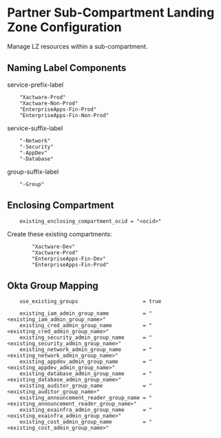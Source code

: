 # Partner Sub-Compartment Landing Zone Configuration

Manage LZ resources within a sub-compartment.

## Naming Label Components

service-prefix-label

        "Xactware-Prod"
        "Xactware-Non-Prod"
        "EnterpriseApps-Fin-Prod"
        "EnterpriseApps-Fin-Non-Prod"

service-suffix-label

        "-Network"
        "-Security"
        "-AppDev"
        "-Database"

group-suffix-label

        "-Group"

## Enclosing Compartment 

        existing_enclosing_compartment_ocid = "<ocid>"

Create these existing compartments:

            "Xactware-Dev"
            "Xactware-Prod"
            "EnterpriseApps-Fin-Dev"
            "EnterpriseApps-Fin-Prod"

## Okta Group Mapping

        use_existing_groups                     = true

        existing_iam_admin_group_name           = "<existing_iam_admin_group_name>"
        existing_cred_admin_group_name          = "<existing_cred_admin_group_name>"
        existing_security_admin_group_name      = "<existing_security_admin_group_name>"
        existing_network_admin_group_name       = "<existing_network_admin_group_name>"
        existing_appdev_admin_group_name        = "<existing_appdev_admin_group_name>"
        existing_database_admin_group_name      = "<existing_database_admin_group_name>"
        existing_auditor_group_name             = "<existing_auditor_group_name>"
        existing_announcement_reader_group_name = "<existing_announcement_reader_group_name>"
        existing_exainfra_admin_group_name      = "<existing_exainfra_admin_group_name>"
        existing_cost_admin_group_name          = "<existing_cost_admin_group_name>"